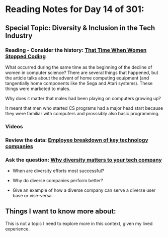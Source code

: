 # Reading Notes for Day 14 of 301:

## Special Topic: Diversity & Inclusion in the Tech Industry

### Reading - Consider the history: [That Time When Women Stopped Coding](https://www.npr.org/sections/money/2014/10/21/357629765/when-women-stopped-coding)

What occurred during the same time as the beginning of the decline of women in computer science?
There are several things that happened, but the article talks about the advent of home computing equipment (and tangentially home components like the Sega and Atari systems). These things were marketed to males.

Why does it matter that males had been playing on computers growing up?

It meant that men who started CS programs had a major head start because they were familiar with computers and prosssibly also basic programming.

### Videos

### Review the data: [Employee breakdown of key technology companies](https://informationisbeautiful.net/visualizations/diversity-in-tech/)
### Ask the question: [Why diversity matters to your tech company](https://www.usatoday.com/story/tech/columnist/2015/07/21/why-diversity-matters-your-tech-company/30419871/)

- When are diversity efforts most successful?


- Why do diverse companies perform better?


- Give an example of how a diverse company can serve a diverse user base or vise-versa.



## Things I want to know more about:

This is not a topic I need to explore more in this context, given my lived experience. 